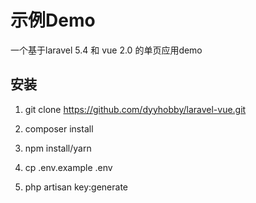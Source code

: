 # 示例Demo
一个基于laravel 5.4 和 vue 2.0 的单页应用demo

## 安装
1. git clone https://github.com/dyyhobby/laravel-vue.git

2. composer install

3. npm install/yarn

4. cp .env.example .env

5. php artisan key:generate
